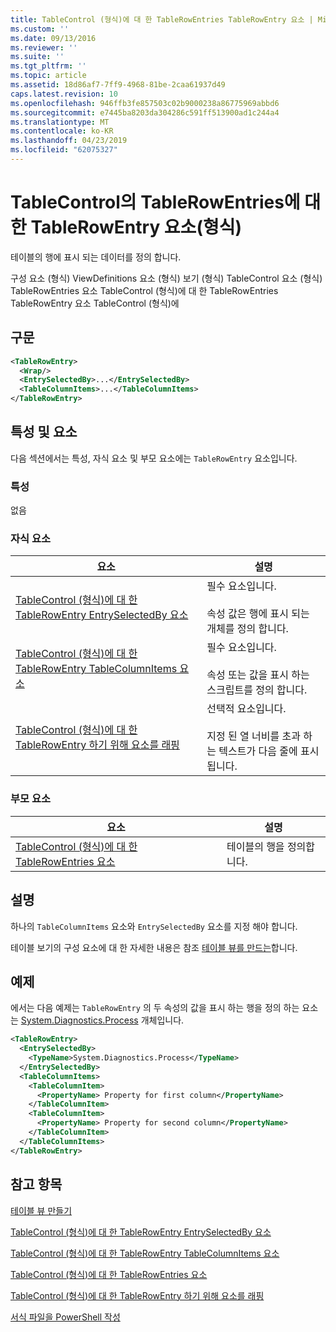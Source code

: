 ```yaml
---
title: TableControl (형식)에 대 한 TableRowEntries TableRowEntry 요소 | Microsoft Docs
ms.custom: ''
ms.date: 09/13/2016
ms.reviewer: ''
ms.suite: ''
ms.tgt_pltfrm: ''
ms.topic: article
ms.assetid: 18d86af7-7ff9-4968-81be-2caa61937d49
caps.latest.revision: 10
ms.openlocfilehash: 946ffb3fe857503c02b9000238a86775969abbd6
ms.sourcegitcommit: e7445ba8203da304286c591ff513900ad1c244a4
ms.translationtype: MT
ms.contentlocale: ko-KR
ms.lasthandoff: 04/23/2019
ms.locfileid: "62075327"
---
```

# <a name="tablerowentry-element-for-tablerowentries-for-tablecontrol-format"></a>TableControl의 TableRowEntries에 대한 TableRowEntry 요소(형식)

테이블의 행에 표시 되는 데이터를 정의 합니다.

구성 요소 (형식) ViewDefinitions 요소 (형식) 보기 (형식) TableControl 요소 (형식) TableRowEntries 요소 TableControl (형식)에 대 한 TableRowEntries TableRowEntry 요소 TableControl (형식)에

## <a name="syntax"></a>구문

```xml
<TableRowEntry>
  <Wrap/>
  <EntrySelectedBy>...</EntrySelectedBy>
  <TableColumnItems>...</TableColumnItems>
</TableRowEntry>
```

## <a name="attributes-and-elements"></a>특성 및 요소

다음 섹션에서는 특성, 자식 요소 및 부모 요소에는 `TableRowEntry` 요소입니다.

### <a name="attributes"></a>특성

없음

### <a name="child-elements"></a>자식 요소

|요소|설명|
|-------------|-----------------|
|[TableControl (형식)에 대 한 TableRowEntry EntrySelectedBy 요소](./entryselectedby-element-for-tablerowentry-for-tablecontrol-format.md)|필수 요소입니다.<br /><br /> 속성 값은 행에 표시 되는 개체를 정의 합니다.|
|[TableControl (형식)에 대 한 TableRowEntry TableColumnItems 요소](./tablecolumnitems-element-for-tablerowentry-for-tablecontrol-format.md)|필수 요소입니다.<br /><br /> 속성 또는 값을 표시 하는 스크립트를 정의 합니다.|
|[TableControl (형식)에 대 한 TableRowEntry 하기 위해 요소를 래핑](./wrap-element-for-tablerowentry-for-tablecontrol-format.md)|선택적 요소입니다.<br /><br /> 지정 된 열 너비를 초과 하는 텍스트가 다음 줄에 표시 됩니다.|

### <a name="parent-elements"></a>부모 요소

|요소|설명|
|-------------|-----------------|
|[TableControl (형식)에 대 한 TableRowEntries 요소](./tablerowentries-element-for-tablecontrol-format.md)|테이블의 행을 정의합니다.|

## <a name="remarks"></a>설명

하나의 `TableColumnItems` 요소와 `EntrySelectedBy` 요소를 지정 해야 합니다.

테이블 보기의 구성 요소에 대 한 자세한 내용은 참조 [테이블 뷰를 만드는](./creating-a-table-view.md)합니다.

## <a name="example"></a>예제

에서는 다음 예제는 `TableRowEntry` 의 두 속성의 값을 표시 하는 행을 정의 하는 요소는 [System.Diagnostics.Process](/dotnet/api/System.Diagnostics.Process) 개체입니다.

```xml
<TableRowEntry>
  <EntrySelectedBy>
    <TypeName>System.Diagnostics.Process</TypeName>
  </EntrySelectedBy>
  <TableColumnItems>
    <TableColumnItem>
      <PropertyName> Property for first column</PropertyName>
    </TableColumnItem>
    <TableColumnItem>
      <PropertyName> Property for second column</PropertyName>
    </TableColumnItem>
  </TableColumnItems>
</TableRowEntry>
```

## <a name="see-also"></a>참고 항목

[테이블 뷰 만들기](./creating-a-table-view.md)

[TableControl (형식)에 대 한 TableRowEntry EntrySelectedBy 요소](./entryselectedby-element-for-tablerowentry-for-tablecontrol-format.md)

[TableControl (형식)에 대 한 TableRowEntry TableColumnItems 요소](./tablecolumnitems-element-for-tablerowentry-for-tablecontrol-format.md)

[TableControl (형식)에 대 한 TableRowEntries 요소](./tablerowentries-element-for-tablecontrol-format.md)

[TableControl (형식)에 대 한 TableRowEntry 하기 위해 요소를 래핑](./wrap-element-for-tablerowentry-for-tablecontrol-format.md)

[서식 파일을 PowerShell 작성](./writing-a-powershell-formatting-file.md)
